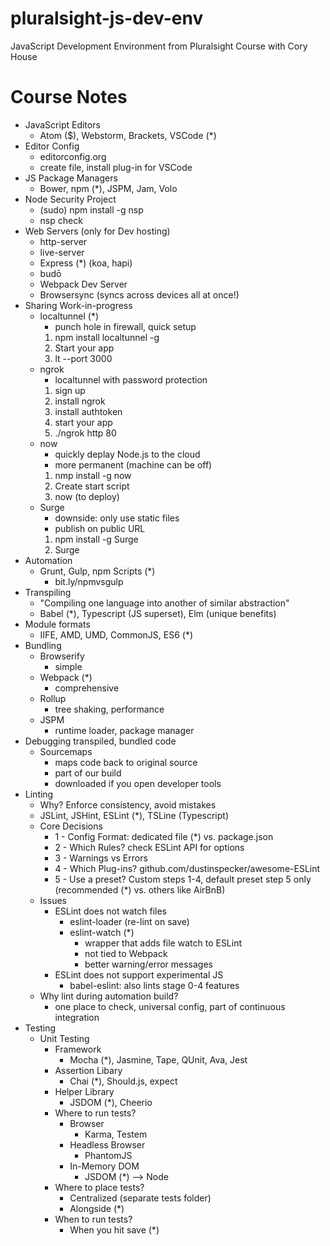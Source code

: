 # pluralsight-js-dev-env
JavaScript Development Environment from Pluralsight Course with Cory House

# Course Notes
* JavaScript Editors
  * Atom ($), Webstorm, Brackets, VSCode (*)
* Editor Config
  * editorconfig.org
  * create file, install plug-in for VSCode
* JS Package Managers
  * Bower, npm (*), JSPM, Jam, Volo
* Node Security Project
  * (sudo) npm install -g nsp
  * nsp check
* Web Servers (only for Dev hosting)
  * http-server
  * live-server
  * Express (*) (koa, hapi)
  * budō
  * Webpack Dev Server
  * Browsersync (syncs across devices all at once!)
* Sharing Work-in-progress
  * localtunnel (*)
    * punch hole in firewall, quick setup
    1. npm install localtunnel -g
    2. Start your app
    3. lt --port 3000
  * ngrok
    * localtunnel with password protection
    1. sign up
    2. install ngrok
    3. install authtoken
    4. start your app
    5. ./ngrok http 80
  * now
    * quickly deplay Node.js to the cloud
    * more permanent (machine can be off)
    1. nmp install -g now
    2. Create start script
    3. now (to deploy)
  * Surge
    * downside: only use static files
    * publish on public URL
    1. npm install -g Surge
    2. Surge
* Automation
  * Grunt, Gulp, npm Scripts (*)
    * bit.ly/npmvsgulp
* Transpiling
  * "Compiling one language into another of similar abstraction"
  * Babel (*), Typescript (JS superset), Elm (unique benefits)
* Module formats
  * IIFE, AMD, UMD, CommonJS, ES6 (*)
* Bundling
  * Browserify
    * simple
  * Webpack (*)
    * comprehensive
  * Rollup
    * tree shaking, performance
  * JSPM
    * runtime loader, package manager
* Debugging transpiled, bundled code
  * Sourcemaps
    * maps code back to original source
    * part of our build
    * downloaded if you open developer tools
* Linting
  * Why? Enforce consistency, avoid mistakes
  * JSLint, JSHint, ESLint (*), TSLine (Typescript)
  * Core Decisions
    * 1 - Config Format: dedicated file (*) vs. package.json
    * 2 - Which Rules? check ESLint API for options
    * 3 - Warnings vs Errors
    * 4 - Which Plug-ins? github.com/dustinspecker/awesome-ESLint
    * 5 - Use a preset? Custom steps 1-4, default preset step 5 only (recommended (*) vs. others like AirBnB)
  * Issues
    * ESLint does not watch files
      * eslint-loader (re-lint on save)
      * eslint-watch (*)
        * wrapper that adds file watch to ESLint
        * not tied to Webpack
        * better warning/error messages
    * ESLint does not support experimental JS
      * babel-eslint: also lints stage 0-4 features
  * Why lint during automation build?
    * one place to check, universal config, part of continuous integration
* Testing
  * Unit Testing
    * Framework
      * Mocha (*), Jasmine, Tape, QUnit, Ava, Jest
    * Assertion Libary
      * Chai (*), Should.js, expect
    * Helper Library
      * JSDOM (*), Cheerio
    * Where to run tests?
      * Browser
        * Karma, Testem
      * Headless Browser
        * PhantomJS
      * In-Memory DOM
        * JSDOM (*) --> Node
    * Where to place tests?
      * Centralized (separate tests folder)
      * Alongside (*)
    * When to run tests?
      * When you hit save (*)
